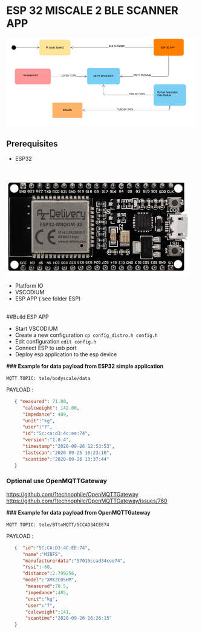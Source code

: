 # ESP 32 MISCALE 2 BLE SCANNER APP



![app_states](../docs/app_states.png)



## Prerequisites

+ ESP32
<br/>

  ![ESP32 NodeMCU](../docs/ESP32NodeMCU.png)
<br>
+ Platform IO
+ VSCODIUM
+ ESP APP ( see folder ESP)

<br/>
##Build ESP APP

+ Start VSCODIUM
+ Create a new configuration `cp config_distro.h config.h `
+ Edit configuration `edit config.h`
+ Connect ESP to usb port
+ Deploy esp application to the esp device

**### Example for data payload from ESP32 simple application**

`MQTT TOPIC: tele/bodyscale/data`

PAYLOAD :

```json
   { "measured": 71.00, 
      "calcweight": 142.00, 
      "impedance": 489, 
      "unit":"kg", 
      "user":"7", 
      "id":"5c:ca:d3:4c:ee:74", 
      "version":"1.0.4", 
      "timestamp":"2020-09-26 12:53:53", 
      "lastscan":"2020-09-25 16:23:10", 
      "scantime":"2020-09-26 13:37:44"
   }
```





### Optional use OpenMQTTGateway

https://github.com/1technophile/OpenMQTTGateway<br>
https://github.com/1technophile/OpenMQTTGateway/issues/760

**### Example for data payload from OpenMQTTGateway**

`MQTT TOPIC: tele/BTtoMQTT/5CCAD34CEE74`

PAYLOAD : 

```json
   {  "id":"5C:CA:D3:4C:EE:74",
      "name":"MIBFS",
      "manufacturerdata":"57015ccad34cee74",
      "rssi":-68,
      "distance":2.799256,
      "model":"XMTZC05HM",
       "measured":70.5,
       "impedance":485,
       "unit":"kg",
       "user":"7",
       "calcweight":141,
       "scantime":"2020-09-26 16:26:15"
   }
```
